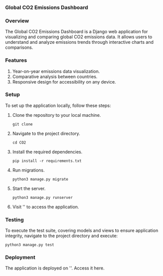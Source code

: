 ### Global CO2 Emissions Dashboard

### Overview
The Global CO2 Emissions Dashboard is a Django web application for visualizing and comparing global CO2 emissions data. It allows users to understand and analyze emissions trends through interactive charts and comparisons.

### Features
1. Year-on-year emissions data visualization.
2. Comparative analysis between countries.
3. Responsive design for accessibility on any device.

### Setup
To set up the application locally, follow these steps:
1.	Clone the repository to your local machine.
        
        git clone 

2.  Navigate to the project directory.
        
        cd CO2

3.	Install the required dependencies.
        
        pip install -r requirements.txt

4.	Run migrations.
        
        python3 manage.py migrate

5.	Start the server. 
        
        python3 manage.py runserver

6.	Visit '' to access the application.

### Testing
To execute the test suite, covering models and views to ensure application integrity, navigate to the project directory and execute:
    
    python3 manage.py test

### Deployment 
The application is deployed on ''. Access it here.